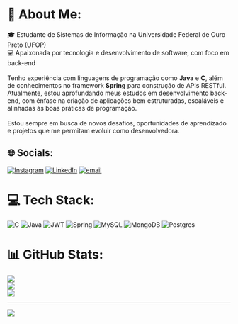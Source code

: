 # 💫 About Me:
🎓 Estudante de Sistemas de Informação na Universidade Federal de Ouro Preto (UFOP)  <br>💻 Apaixonada por tecnologia e desenvolvimento de software, com foco em back-end<br><br>Tenho experiência com linguagens de programação como **Java** e **C**, além de conhecimentos no framework **Spring** para construção de APIs RESTful. Atualmente, estou aprofundando meus estudos em desenvolvimento back-end, com ênfase na criação de aplicações bem estruturadas, escaláveis e alinhadas às boas práticas de programação.<br><br>Estou sempre em busca de novos desafios, oportunidades de aprendizado e projetos que me permitam evoluir como desenvolvedora.<br>


## 🌐 Socials:
[![Instagram](https://img.shields.io/badge/Instagram-%23E4405F.svg?logo=Instagram&logoColor=white)](https://instagram.com/mclara754) [![LinkedIn](https://img.shields.io/badge/LinkedIn-%230077B5.svg?logo=linkedin&logoColor=white)](https://linkedin.com/in/mclarafernandes) [![email](https://img.shields.io/badge/Email-D14836?logo=gmail&logoColor=white)](mailto:mclarafernandes754@gmail.com) 

# 💻 Tech Stack:
![C](https://img.shields.io/badge/c-%2300599C.svg?style=for-the-badge&logo=c&logoColor=white) ![Java](https://img.shields.io/badge/java-%23ED8B00.svg?style=for-the-badge&logo=openjdk&logoColor=white) ![JWT](https://img.shields.io/badge/JWT-black?style=for-the-badge&logo=JSON%20web%20tokens) ![Spring](https://img.shields.io/badge/spring-%236DB33F.svg?style=for-the-badge&logo=spring&logoColor=white) ![MySQL](https://img.shields.io/badge/mysql-4479A1.svg?style=for-the-badge&logo=mysql&logoColor=white) ![MongoDB](https://img.shields.io/badge/MongoDB-%234ea94b.svg?style=for-the-badge&logo=mongodb&logoColor=white) ![Postgres](https://img.shields.io/badge/postgres-%23316192.svg?style=for-the-badge&logo=postgresql&logoColor=white)
# 📊 GitHub Stats:
![](https://github-readme-stats.vercel.app/api?username=mclara831&theme=dracula&hide_border=false&include_all_commits=true&count_private=true)<br/>
![](https://nirzak-streak-stats.vercel.app/?user=mclara831&theme=dracula&hide_border=false)<br/>
![](https://github-readme-stats.vercel.app/api/top-langs/?username=mclara831&theme=dracula&hide_border=false&include_all_commits=true&count_private=true&layout=compact)

---
[![](https://visitcount.itsvg.in/api?id=mclara831&icon=0&color=0)](https://visitcount.itsvg.in)

<!-- Proudly created with GPRM ( https://gprm.itsvg.in ) -->
